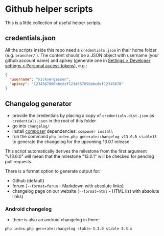 # Github helper scripts

This is a little collection of useful helper scripts.

## credentials.json

All the scripts inside this repo need a `credentials.json` in their home folder (e.g. `brancher/` ). The content should be a JSON object with username (your github account name) and apikey (generate one in [Settings > Developer settings > Personal access tokens](https://github.com/settings/tokens)), e.g.:
```json
{
  "username": "nickvergessen",
  "apikey": "1234567890abcdef1234567890abcdef12345678"
}
```

## Changelog generator

* provide the credentials by placing a copy of `credentials.dist.json` as `credentials.json` in the root of this folder
* go into `changelog/`
* install [composer](https://getcomposer.org/download/) dependencies: `composer install`
* run the command `php index.php generate:changelog v13.0.0 stable13` to generate the changelog for the upcoming 13.0.1 release

This script automatically derives the milestone from the first argument "v13.0.0" will mean that the milestone "13.0.1" will be checked for pending pull requests.

There is a format option to generate output for:
 * Github (default)
 * forum (`--format=forum` - Markdown with absolute links)
 * changelog page on our website (`--format=html` - HTML list with absolute links)


 ### Android changelog

 * there is also an android changelog in there:

 ```
 php index.php generate:changelog stable-3.3.0 stable-3.3.x
 ```


